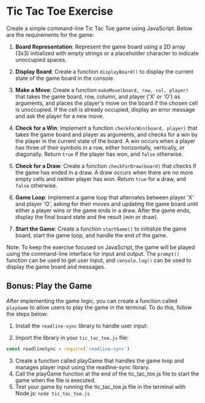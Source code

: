 # Tic Tac Toe Exercise

Create a simple command-line Tic Tac Toe game using JavaScript. Below are the requirements for the game:

1. **Board Representation**: Represent the game board using a 2D array (3x3) initialized with empty strings or a placeholder character to indicate unoccupied spaces.

2. **Display Board**: Create a function `displayBoard()` to display the current state of the game board in the console.

3. **Make a Move**: Create a function `makeMove(board, row, col, player)` that takes the game board, row, column, and player ('X' or 'O') as arguments, and places the player's move on the board if the chosen cell is unoccupied. If the cell is already occupied, display an error message and ask the player for a new move.

4. **Check for a Win**: Implement a function `checkForWin(board, player)` that takes the game board and player as arguments, and checks for a win by the player in the current state of the board. A win occurs when a player has three of their symbols in a row, either horizontally, vertically, or diagonally. Return `true` if the player has won, and `false` otherwise.

5. **Check for a Draw**: Create a function `checkForDraw(board)` that checks if the game has ended in a draw. A draw occurs when there are no more empty cells and neither player has won. Return `true` for a draw, and `false` otherwise.

6. **Game Loop**: Implement a game loop that alternates between player 'X' and player 'O', asking for their moves and updating the game board until either a player wins or the game ends in a draw. After the game ends, display the final board state and the result (win or draw).

7. **Start the Game**: Create a function `startGame()` to initialize the game board, start the game loop, and handle the end of the game.

Note: To keep the exercise focused on JavaScript, the game will be played using the command-line interface for input and output. The `prompt()` function can be used to get user input, and `console.log()` can be used to display the game board and messages.


## Bonus: Play the Game

After implementing the game logic, you can create a function called `playGame` to allow users to play the game in the terminal. To do this, follow the steps below:

1. Install the `readline-sync` library to handle user input:

2. Import the library in your `tic_tac_toe.js` file:
```javascript
const readlineSync = require('readline-sync')
```
3. Create a function called playGame that handles the game loop and manages player input using the readline-sync library.
4. Call the playGame function at the end of the tic_tac_toe.js file to start the game when the file is executed.
5. Test your game by running the tic_tac_toe.js file in the terminal with Node.js: `node tic_tac_toe.js`
